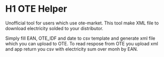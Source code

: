 # H1 OTE Helper

Unofficial tool for users which use ote-market. This tool make XML file to download electricity solded to your distributor. 

Simply fill EAN, OTE_IDF and date to csv template and generate xml file which you can upload to OTE.
To read respose from OTE you upload xml and app return you csv with electricity sum over monh by EAN.